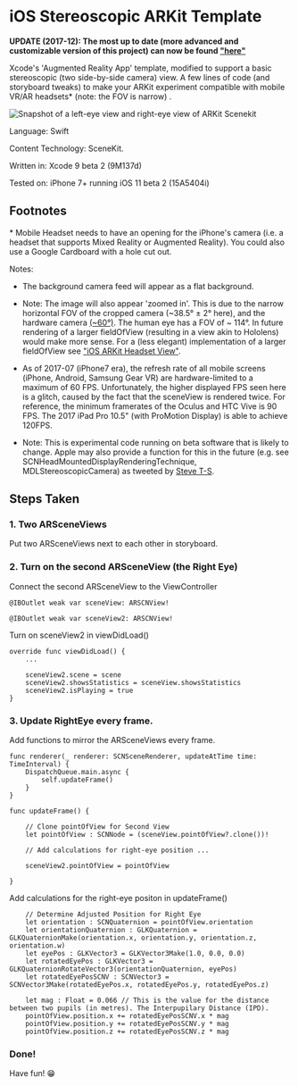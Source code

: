 # iOS Stereoscopic ARKit Template

__UPDATE (2017-12): The most up to date (more advanced and customizable version of this project) can now be found ["here"](https://github.com/hanleyweng/iOS-ARKit-Headset-View)__

Xcode's 'Augmented Reality App' template, modified to support a basic stereoscopic (two side-by-side camera) view. A few lines of code (and storyboard tweaks) to make your ARKit experiment compatible with mobile VR/AR headsets* (note: the FOV is narrow) .

![Snapshot of a left-eye view and right-eye view of ARKit Scenekit](snapshot.jpg)

Language: Swift

Content Technology: SceneKit.

Written in: Xcode 9 beta 2 (9M137d)

Tested on: iPhone 7+ running iOS 11 beta 2 (15A5404i)

## Footnotes

\* Mobile Headset needs to have an opening for the iPhone's camera (i.e. a headset that supports Mixed Reality or Augmented Reality). You could also use a Google Cardboard with a hole cut out.

Notes:

* The background camera feed will appear as a flat background. 

* Note: The image will also appear 'zoomed in'. This is due to the narrow horizontal FOV of the cropped camera (~38.5° ± 2° here), and the hardware camera [(~60°)](https://developer.apple.com/library/content/documentation/DeviceInformation/Reference/iOSDeviceCompatibility/Cameras/Cameras.html). The human eye has a FOV of ~ 114°. In future rendering of a larger fieldOfView (resulting in a view akin to Hololens) would make more sense. For a (less elegant) implementation of a larger fieldOfView see ["iOS ARKit Headset View"](https://github.com/hanleyweng/iOS-ARKit-Headset-View).

* As of 2017-07 (iPhone7 era), the refresh rate of all mobile screens (iPhone, Android, Samsung Gear VR) are hardware-limited to a maximum of 60 FPS. Unfortunately, the higher displayed FPS seen here is a glitch, caused by the fact that the sceneView is rendered twice. For reference, the minimum framerates of the Oculus and HTC Vive is 90 FPS. The 2017 iPad Pro 10.5" (with ProMotion Display) is able to achieve 120FPS.

* Note: This is experimental code running on beta software that is likely to change. Apple may also provide a function for this in the future (e.g. see SCNHeadMountedDisplayRenderingTechnique, MDLStereoscopicCamera) as tweeted by <a href="https://twitter.com/stroughtonsmith/status/776740802869460992" target="_blank">Steve T-S</a>.

## Steps Taken

### 1. Two ARSceneViews

Put two ARSceneViews next to each other in storyboard.

### 2. Turn on the second ARSceneView (the Right Eye)

Connect the second ARSceneView to the ViewController

```
@IBOutlet weak var sceneView: ARSCNView!

@IBOutlet weak var sceneView2: ARSCNView!
```

Turn on sceneView2 in viewDidLoad()

```
override func viewDidLoad() {
    ...

    sceneView2.scene = scene
    sceneView2.showsStatistics = sceneView.showsStatistics
    sceneView2.isPlaying = true
}
```

### 3. Update RightEye every frame.

Add functions to mirror the ARSceneViews every frame.

```
func renderer(_ renderer: SCNSceneRenderer, updateAtTime time: TimeInterval) {
    DispatchQueue.main.async {
        self.updateFrame()
    }
}

func updateFrame() {
    
    // Clone pointOfView for Second View
    let pointOfView : SCNNode = (sceneView.pointOfView?.clone())!

    // Add calculations for right-eye position ...

    sceneView2.pointOfView = pointOfView
    
}
```

Add calculations for the right-eye positon in updateFrame()

```
    // Determine Adjusted Position for Right Eye
    let orientation : SCNQuaternion = pointOfView.orientation
    let orientationQuaternion : GLKQuaternion = GLKQuaternionMake(orientation.x, orientation.y, orientation.z, orientation.w)
    let eyePos : GLKVector3 = GLKVector3Make(1.0, 0.0, 0.0)
    let rotatedEyePos : GLKVector3 = GLKQuaternionRotateVector3(orientationQuaternion, eyePos)
    let rotatedEyePosSCNV : SCNVector3 = SCNVector3Make(rotatedEyePos.x, rotatedEyePos.y, rotatedEyePos.z)
    
    let mag : Float = 0.066 // This is the value for the distance between two pupils (in metres). The Interpupilary Distance (IPD).
    pointOfView.position.x += rotatedEyePosSCNV.x * mag
    pointOfView.position.y += rotatedEyePosSCNV.y * mag
    pointOfView.position.z += rotatedEyePosSCNV.z * mag
```

### Done!

Have fun! 😁
